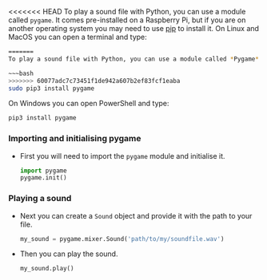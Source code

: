 <<<<<<< HEAD
To play a sound file with Python, you can use a module called `pygame`. It comes pre-installed on a Raspberry Pi, but if you are on another operating system you may need to use [pip](https://pip.pypa.io/en/stable/installing/) to install it.
On Linux and MacOS you can open a terminal and type:

```bash
=======
To play a sound file with Python, you can use a module called *Pygame*. This comes pre-installed on a Raspberry Pi, but if you are on another operating system you may need to use [pip]() to install it. On Linux and MacOS you can open a termianl and type:

~~~bash
>>>>>>> 60077adc7c73451f1de942a607b2ef83fcf1eaba
sudo pip3 install pygame
```

On Windows you can open PowerShell and type:

```bash
pip3 install pygame
```

### Importing and initialising pygame

- First you will need to import the `pygame` module and initialise it.

   ```python
   import pygame
   pygame.init()
   ```

### Playing a sound

- Next you can create a `Sound` object and provide it with the path to your file.

   ```python
   my_sound = pygame.mixer.Sound('path/to/my/soundfile.wav')
   ```
   
- Then you can play the sound.

   ```python
   my_sound.play()
   ```
